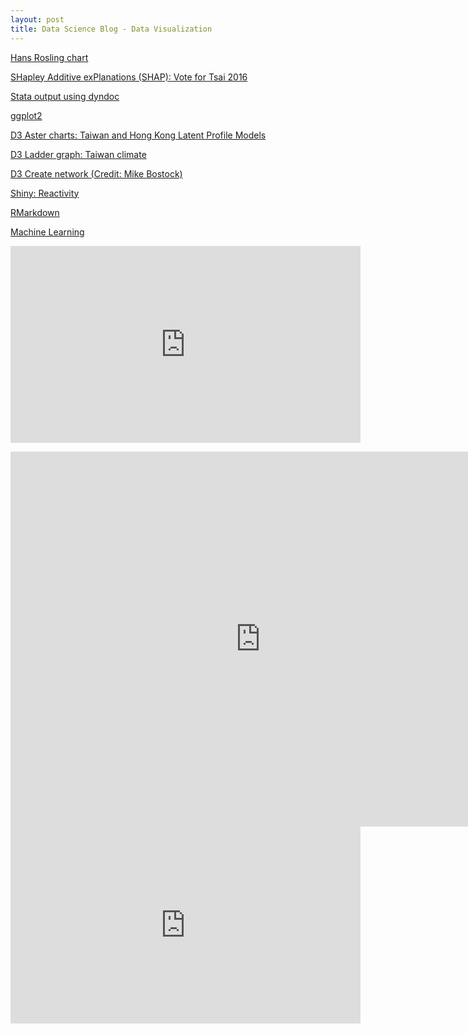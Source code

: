 ```yaml
---
layout: post
title: Data Science Blog - Data Visualization
---
```


[Hans Rosling chart](/files/Rosling_animate.gif)

[SHapley Additive exPlanations (SHAP): Vote for Tsai 2016](/files/Shap_votetsai2016.svg "Predictor probabilities of DPP vote in 2016")

[Stata output using dyndoc](/stata/hpidyndoc1.html "Stata dyndoc output")

[ggplot2](https://karlho.github.io/R/ggplot2/ggplot2_1.html "ggplot2 workshop notebook")

[D3 Aster charts: Taiwan and Hong Kong Latent Profile Models](https://www.utdallas.edu/~kyho/present/aster/lpm.html)

[D3 Ladder graph: Taiwan climate](/D3/lg_twclimate/index.html "Taiwan Climate Laddergraph")

[D3 Create network (Credit: Mike Bostock)](/D3/createnetwork/index.html "Create your own network")

[Shiny: Reactivity](https://karl-ho.shinyapps.io/Reactive_datasets/ "Shiny Reactivity")

[RMarkdown](/R/Markdown/ggplot2_showcase.html "RMarkdown Demo")

[Machine Learning](https://karlho.github.io/treemodels_creditcard.html)

<iframe width="560" height="315" src="https://karlho.github.io/findmeat.html" frameborder="0" allowfullscreen></iframe>

<p>
<iframe width="800" height="600" src="https://karlho.shinyapps.io/AnimationShiny/?_ga=2.2022769.1730630911.1603142774-249013827.1603142774" frameborder="0" allowfullscreen></iframe>

<iframe width="560" height="315" src="https://rpubs.com/datageneration/heatmap" frameborder="0" allowfullscreen></iframe>

